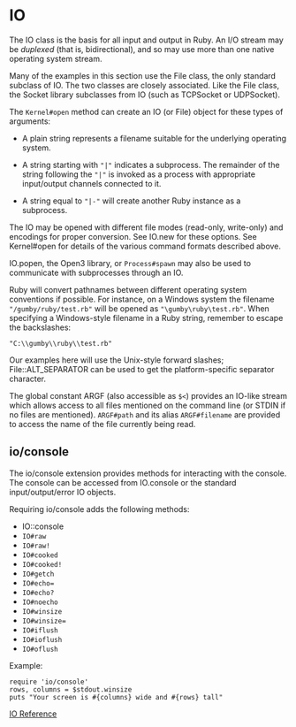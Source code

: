 # IO

The IO class is the basis for all input and output in Ruby. An I/O stream may
be *duplexed* (that is, bidirectional), and so may use more than one native
operating system stream.

Many of the examples in this section use the File class, the only standard
subclass of IO. The two classes are closely associated.  Like the File class,
the Socket library subclasses from IO (such as TCPSocket or UDPSocket).

The `Kernel#open` method can create an IO (or File) object for these types of
arguments:

*   A plain string represents a filename suitable for the underlying operating
    system.

*   A string starting with `"|"` indicates a subprocess. The remainder of the
    string following the `"|"` is invoked as a process with appropriate
    input/output channels connected to it.

*   A string equal to `"|-"` will create another Ruby instance as a
    subprocess.


The IO may be opened with different file modes (read-only, write-only) and
encodings for proper conversion.  See IO.new for these options.  See
Kernel#open for details of the various command formats described above.

IO.popen, the Open3 library, or  `Process#spawn` may also be used to communicate
with subprocesses through an IO.

Ruby will convert pathnames between different operating system conventions if
possible.  For instance, on a Windows system the filename
`"/gumby/ruby/test.rb"` will be opened as `"\gumby\ruby\test.rb"`.  When
specifying a Windows-style filename in a Ruby string, remember to escape the
backslashes:

    "C:\\gumby\\ruby\\test.rb"

Our examples here will use the Unix-style forward slashes; File::ALT_SEPARATOR
can be used to get the platform-specific separator character.

The global constant ARGF (also accessible as `$<`) provides an IO-like stream
which allows access to all files mentioned on the command line (or STDIN if no
files are mentioned). `ARGF#path` and its alias `ARGF#filename` are provided to
access the name of the file currently being read.

## io/console

The io/console extension provides methods for interacting with the console. 
The console can be accessed from IO.console or the standard input/output/error
IO objects.

Requiring io/console adds the following methods:

*   IO::console
*   `IO#raw`
*   `IO#raw!`
*   `IO#cooked`
*   `IO#cooked!`
*   `IO#getch`
*   `IO#echo=`
*   `IO#echo?`
*   `IO#noecho`
*   `IO#winsize`
*   `IO#winsize=`
*   `IO#iflush`
*   `IO#ioflush`
*   `IO#oflush`


Example:

    require 'io/console'
    rows, columns = $stdout.winsize
    puts "Your screen is #{columns} wide and #{rows} tall"

[IO Reference](https://ruby-doc.org/core-2.5.0/IO.html)